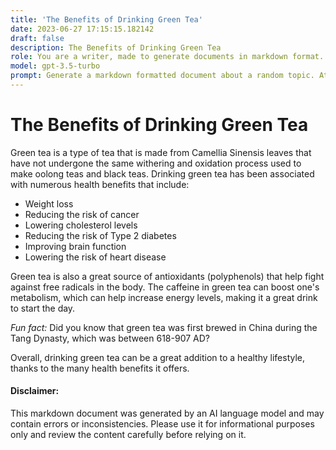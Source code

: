 ```yaml
---
title: 'The Benefits of Drinking Green Tea'
date: 2023-06-27 17:15:15.182142
draft: false
description: The Benefits of Drinking Green Tea
role: You are a writer, made to generate documents in markdown format. It is very important that all of the documents you generate are in valid markdown format.
model: gpt-3.5-turbo
prompt: Generate a markdown formatted document about a random topic. At the bottom, include a disclaimer explaining that the document was generated by you. The first line of the document should be the title. Make sure that the entire document is in proper markdown format, using a mix of various tags to make the document visually appealing.
---
```


# The Benefits of Drinking Green Tea

Green tea is a type of tea that is made from Camellia Sinensis leaves that have not undergone the same withering and oxidation process used to make oolong teas and black teas. Drinking green tea has been associated with numerous health benefits that include:

- Weight loss
- Reducing the risk of cancer
- Lowering cholesterol levels
- Reducing the risk of Type 2 diabetes
- Improving brain function
- Lowering the risk of heart disease

Green tea is also a great source of antioxidants (polyphenols) that help fight against free radicals in the body. The caffeine in green tea can boost one's metabolism, which can help increase energy levels, making it a great drink to start the day.

*Fun fact:* Did you know that green tea was first brewed in China during the Tang Dynasty, which was between 618-907 AD?

Overall, drinking green tea can be a great addition to a healthy lifestyle, thanks to the many health benefits it offers.

#### Disclaimer:
This markdown document was generated by an AI language model and may contain errors or inconsistencies. Please use it for informational purposes only and review the content carefully before relying on it.